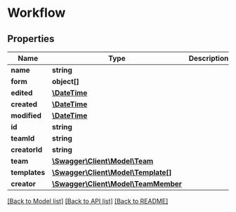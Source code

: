 # Workflow

## Properties
Name | Type | Description | Notes
------------ | ------------- | ------------- | -------------
**name** | **string** |  | 
**form** | **object[]** |  | 
**edited** | [**\DateTime**](\DateTime.md) |  | [optional] 
**created** | [**\DateTime**](\DateTime.md) |  | [optional] 
**modified** | [**\DateTime**](\DateTime.md) |  | [optional] 
**id** | **string** |  | [optional] 
**teamId** | **string** |  | [optional] 
**creatorId** | **string** |  | [optional] 
**team** | [**\Swagger\Client\Model\Team**](Team.md) |  | [optional] 
**templates** | [**\Swagger\Client\Model\Template[]**](Template.md) |  | [optional] 
**creator** | [**\Swagger\Client\Model\TeamMember**](TeamMember.md) |  | [optional] 

[[Back to Model list]](../README.md#documentation-for-models) [[Back to API list]](../README.md#documentation-for-api-endpoints) [[Back to README]](../README.md)



